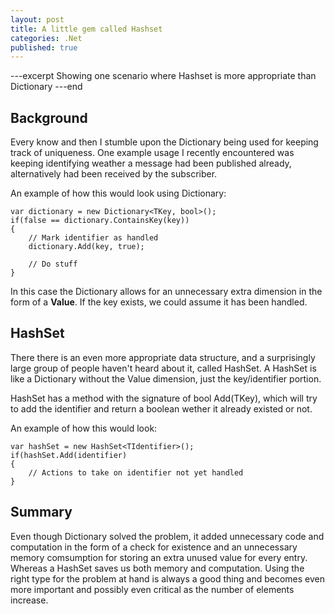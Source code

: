 ```yaml
---
layout: post
title: A little gem called Hashset
categories: .Net
published: true
---
```


---excerpt
Showing one scenario where Hashset is more appropriate than Dictionary
---end

## Background
Every know and then I stumble upon the Dictionary being used for keeping track of uniqueness. One example usage I recently encountered was keeping identifying weather a message had been published already, alternatively had been received by the subscriber.

An example of how this would look using Dictionary:

	var dictionary = new Dictionary<TKey, bool>();
    if(false == dictionary.ContainsKey(key))
	{
		// Mark identifier as handled
		dictionary.Add(key, true);

		// Do stuff
	}

In this case the Dictionary allows for an unnecessary extra dimension in the form of a **Value**. If the key exists, we could assume it has been handled.

## HashSet
There there is an even more appropriate data structure, and a surprisingly large group of people haven't heard about it, called HashSet. A HashSet is like a Dictionary without the Value dimension, just the key/identifier portion.

HashSet has a method with the signature of bool Add(TKey), which will try to add the identifier and return a boolean wether it already existed or not.

An example of how this would look:

	var hashSet = new HashSet<TIdentifier>();
	if(hashSet.Add(identifier)
	{
		// Actions to take on identifier not yet handled
	}


## Summary
Even though Dictionary solved the problem, it added unnecessary code and computation in the form of a check for existence and an unnecessary memory comsumption for storing an extra unused value for every entry. Whereas a HashSet saves us both memory and computation. Using the right type for the problem at hand is always a good thing and becomes even more important and possibly even critical as the number of elements increase.
